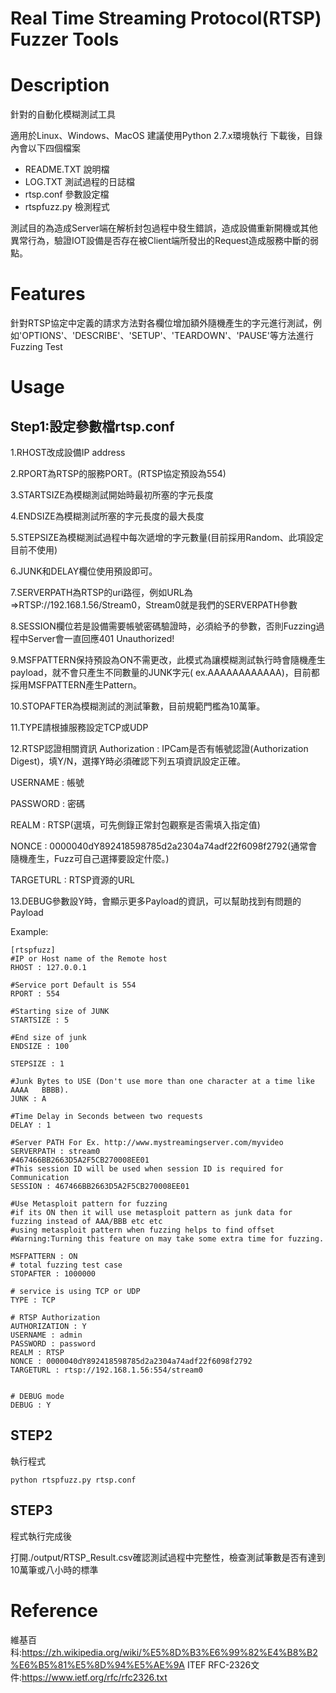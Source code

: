 Real Time Streaming Protocol(RTSP) Fuzzer Tools 
===


# Description
針對的自動化模糊測試工具

適用於Linux、Windows、MacOS
建議使用Python 2.7.x環境執行
下載後，目錄內會以下四個檔案

* README.TXT 說明檔
* LOG.TXT 測試過程的日誌檔
* rtsp.conf 參數設定檔
* rtspfuzz.py 檢測程式


測試目的為造成Server端在解析封包過程中發生錯誤，造成設備重新開機或其他異常行為，驗證IOT設備是否存在被Client端所發出的Request造成服務中斷的弱點。

# Features
針對RTSP協定中定義的請求方法對各欄位增加額外隨機產生的字元進行測試，例如'OPTIONS'、'DESCRIBE'、'SETUP'、'TEARDOWN'、'PAUSE'等方法進行Fuzzing Test



# Usage
## Step1:設定參數檔rtsp.conf
1.RHOST改成設備IP address

2.RPORT為RTSP的服務PORT。(RTSP協定預設為554)

3.STARTSIZE為模糊測試開始時最初所塞的字元長度

4.ENDSIZE為模糊測試所塞的字元長度的最大長度

5.STEPSIZE為模糊測試過程中每次遞增的字元數量(目前採用Random、此項設定目前不使用)

6.JUNK和DELAY欄位使用預設即可。

7.SERVERPATH為RTSP的uri路徑，例如URL為=>RTSP://192.168.1.56/Stream0，Stream0就是我們的SERVERPATH參數

8.SESSION欄位若是設備需要帳號密碼驗證時，必須給予的參數，否則Fuzzing過程中Server會一直回應401 Unauthorized!

9.MSFPATTERN保持預設為ON不需更改，此模式為讓模糊測試執行時會隨機產生payload，就不會只產生不同數量的JUNK字元(
ex.AAAAAAAAAAAA)，目前都採用MSFPATTERN產生Pattern。

10.STOPAFTER為模糊測試的測試筆數，目前規範門檻為10萬筆。

11.TYPE請根據服務設定TCP或UDP

12.RTSP認證相關資訊
Authorization : IPCam是否有帳號認證(Authorization Digest)，填Y/N，選擇Y時必須確認下列五項資訊設定正確。

USERNAME : 帳號

PASSWORD : 密碼

REALM : RTSP(選填，可先側錄正常封包觀察是否需填入指定值)

NONCE : 0000040dY892418598785d2a2304a74adf22f6098f2792(通常會隨機產生，Fuzz可自己選擇要設定什麼。)

TARGETURL : RTSP資源的URL

13.DEBUG參數設Y時，會顯示更多Payload的資訊，可以幫助找到有問題的Payload





Example:
```bash=
[rtspfuzz]
#IP or Host name of the Remote host
RHOST : 127.0.0.1

#Service port Default is 554
RPORT : 554

#Starting size of JUNK 
STARTSIZE : 5

#End size of junk
ENDSIZE : 100

STEPSIZE : 1

#Junk Bytes to USE (Don't use more than one character at a time like AAAA   BBBB).
JUNK : A

#Time Delay in Seconds between two requests 
DELAY : 1

#Server PATH For Ex. http://www.mystreamingserver.com/myvideo
SERVERPATH : stream0
#467466BB2663D5A2F5CB270008EE01
#This session ID will be used when session ID is required for Communication
SESSION : 467466BB2663D5A2F5CB270008EE01

#Use Metasploit pattern for fuzzing
#if its ON then it will use metasploit pattern as junk data for fuzzing instead of AAA/BBB etc etc
#using metasploit pattern when fuzzing helps to find offset
#Warning:Turning this feature on may take some extra time for fuzzing.

MSFPATTERN : ON
# total fuzzing test case 
STOPAFTER : 1000000

# service is using TCP or UDP
TYPE : TCP

# RTSP Authorization
AUTHORIZATION : Y
USERNAME : admin
PASSWORD : password
REALM : RTSP
NONCE : 0000040dY892418598785d2a2304a74adf22f6098f2792
TARGETURL : rtsp://192.168.1.56:554/stream0


# DEBUG mode
DEBUG : Y

```


## STEP2
執行程式
```=bash
python rtspfuzz.py rtsp.conf
```
## STEP3
程式執行完成後

打開./output/RTSP_Result.csv確認測試過程中完整性，檢查測試筆數是否有達到10萬筆或八小時的標準

# Reference
維基百科:https://zh.wikipedia.org/wiki/%E5%8D%B3%E6%99%82%E4%B8%B2%E6%B5%81%E5%8D%94%E5%AE%9A
ITEF RFC-2326文件:https://www.ietf.org/rfc/rfc2326.txt

